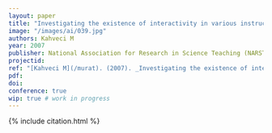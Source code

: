 ```yaml
---
layout: paper
title: "Investigating the existence of interactivity in various instructional settings"
image: "/images/ai/039.jpg"
authors: Kahveci M
year: 2007
publisher: National Association for Research in Science Teaching (NARST)
projectid:
ref: "[Kahveci M](/murat). (2007). _Investigating the existence of interactivity in various instructional settings_. Paper presented at the National Association for Research in Science Teaching (NARST). New Orleans, USA. April 15 - 18, 2007."
pdf:
doi:
conference: true
wip: true # work in progress 
---
```


{% include citation.html %}